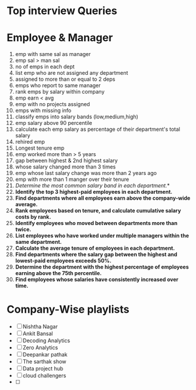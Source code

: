 # Top interview Queries

# Employee & Manager

1. emp with same sal as manager
2. emp sal > man sal
3. no of emps in each dept
4. list emp who are not assigned any department
5. assigned to more than or equal to 2 deps
6. emps who report to same manager
7. rank emps by salary within company
8. emp earn < avg
9. emp with no projects assigned
10. emps with missing info
11. classify emps into salary bands (low,medium,high)
12. emp salary above 90 percentile
13. calculate each emp salary as percentage of their department's total salary
14. rehired emp
15. Longest tenure emp
16. emp worked more than > 5 years
17. gap between highest & 2nd highest salary
18. whose salary changed more than 3 times
19. emp whose last salary change was more than 2 years ago
20. emp with more than 1 manger over their tenure
21. *Determine the most common salary band in each department.**
22. **Identify the top 3 highest-paid employees in each department.**
23. **Find departments where all employees earn above the company-wide average.**
24. **Rank employees based on tenure, and calculate cumulative salary costs by rank.**
25. **Identify employees who moved between departments more than twice.**
26. **List employees who have worked under multiple managers within the same department.**
27. **Calculate the average tenure of employees in each department.**
28. **Find departments where the salary gap between the highest and lowest-paid employees exceeds 50%.**
29. **Determine the department with the highest percentage of employees earning above the 75th percentile.**
30. **Find employees whose salaries have consistently increased over time.**

# Company-Wise playlists

* [ ]  Nishtha Nagar
* [ ]  Ankit Bansal
* [ ]  Decoding Analytics
* [ ]  Zero Analytics
* [ ]  Deepankar pathak
* [ ]  The sarthak show
* [ ]  Data project hub
* [ ]  cloud challengers
* [ ]
